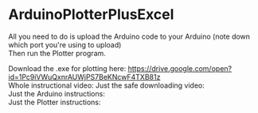 # ArduinoPlotterPlusExcel
All you need to do is upload the Arduino code to your Arduino (note down which port you're using to upload)  
Then run the Plotter program.

Download the .exe for plotting here: https://drive.google.com/open?id=1Pc9iVWuQxnrAUWjPS7BeKNcwF4TXB81z  
Whole instructional video:
Just the safe downloading video:  
Just the Arduino instructions:  
Just the Plotter instructions:  
